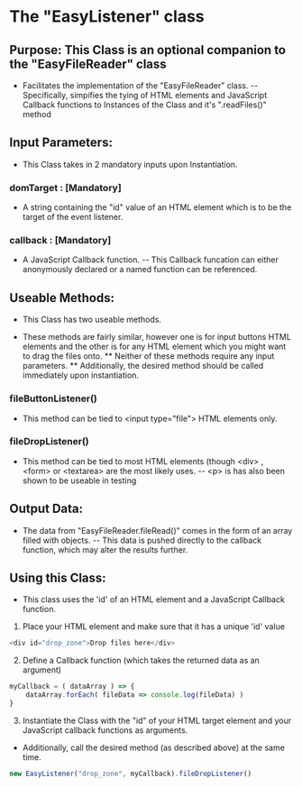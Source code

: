 # The "EasyListener" class

## Purpose: This Class is an optional companion to the "EasyFileReader" class
- Facilitates the implementation of the "EasyFileReader" class.
-- Specifically, simpifies the tying of HTML elements and JavaScript Callback functions to Instances of the Class and it's ".readFiles()" method

## Input Parameters:
- This Class takes in 2 mandatory inputs upon Instantiation.

### domTarget : [Mandatory]
- A string containing the "id" value of an HTML element which is to be the target of the event listener.

### callback : [Mandatory]
- A JavaScript Callback function. 
-- This Callback funcation can either anonymously declared or a named function can be referenced.

## Useable Methods: 
- This Class has two useable methods. 
* These methods are fairly similar, however one is for input buttons HTML elements and the other is for any HTML element which you might want to drag the files onto. 
** Neither of these methods require any input parameters. 
** Additionally, the desired method should be called immediately upon instantiation.  

### fileButtonListener()
- This method can be tied to \<input type="file"> HTML elements only.

### fileDropListener()
- This method can be tied to most HTML elements (though \<div> , \<form> or \<textarea> are the most likely uses.
-- \<p> is has also been shown to be useable in testing

## Output Data: 
- The data from "EasyFileReader.fileRead()" comes in the form of an array filled with objects.
-- This data is pushed directly to the callback function, which may alter the results further.

## Using this Class: 
- This class uses the 'id' of an HTML element and a JavaScript Callback function.
1. Place your HTML element and make sure that it has a unique 'id' value
````javascript
<div id="drop_zone">Drop files here</div>
````
2. Define a Callback function (which takes the returned data as an argument)
````javascript       
myCallback = ( dataArray ) => { 
	dataArray.forEach( fileData => console.log(fileData) )
}
````
3. Instantiate the Class with the "id" of your HTML target element and your JavaScript callback functions as arguments. 
* Additionally, call the desired method (as described above) at the same time. 
````javascript
new EasyListener("drop_zone", myCallback).fileDropListener()
````

